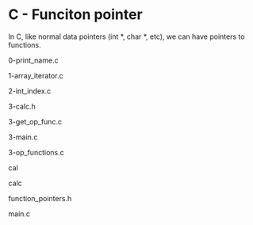 # C - Funciton pointer

In C, like normal data pointers (int *, char *, etc), we can have pointers to functions.

0-print_name.c

1-array_iterator.c

2-int_index.c

3-calc.h

3-get_op_func.c

3-main.c

3-op_functions.c

cal

calc

function_pointers.h

main.c
